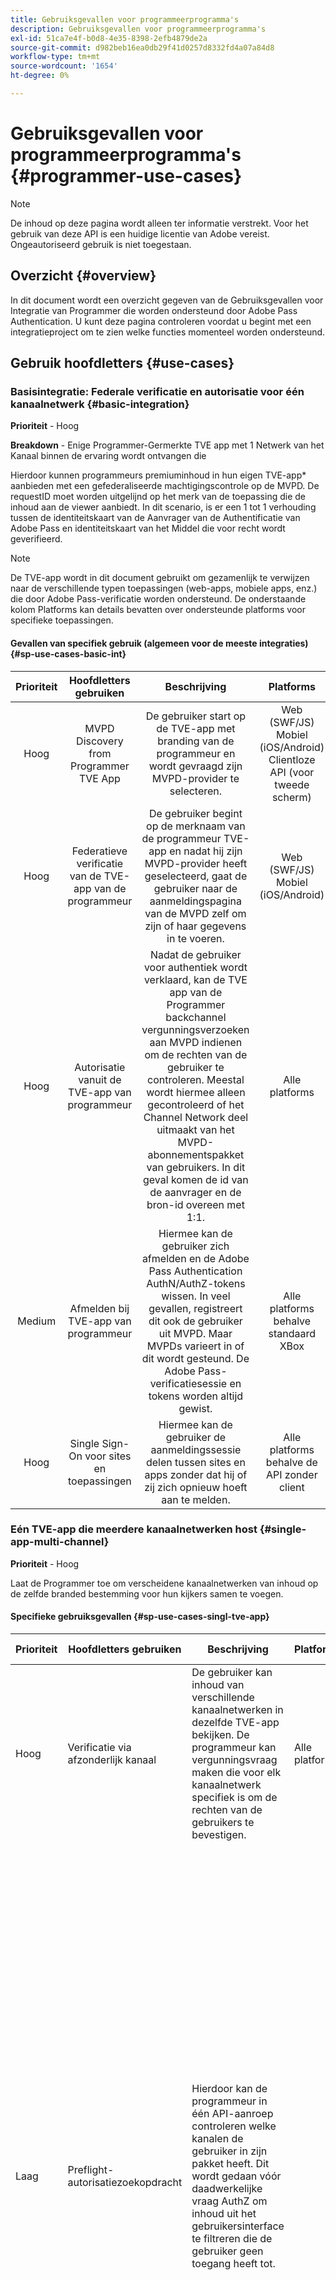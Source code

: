 ```yaml
---
title: Gebruiksgevallen voor programmeerprogramma's
description: Gebruiksgevallen voor programmeerprogramma's
exl-id: 51ca7e4f-b0d8-4e35-8398-2efb4879de2a
source-git-commit: d982beb16ea0db29f41d0257d8332fd4a07a84d8
workflow-type: tm+mt
source-wordcount: '1654'
ht-degree: 0%

---
```


# Gebruiksgevallen voor programmeerprogramma&#39;s {#programmer-use-cases}

>[!NOTE]
>
>De inhoud op deze pagina wordt alleen ter informatie verstrekt. Voor het gebruik van deze API is een huidige licentie van Adobe vereist. Ongeautoriseerd gebruik is niet toegestaan.

## Overzicht {#overview}

In dit document wordt een overzicht gegeven van de Gebruiksgevallen voor Integratie van Programmer die worden ondersteund door Adobe Pass Authentication. U kunt deze pagina controleren voordat u begint met een integratieproject om te zien welke functies momenteel worden ondersteund.

## Gebruik hoofdletters {#use-cases}


### Basisintegratie: Federale verificatie en autorisatie voor één kanaalnetwerk {#basic-integration}

**Prioriteit** - Hoog

**Breakdown** - Enige Programmer-Germerkte TVE app met 1 Netwerk van het Kanaal binnen de ervaring wordt ontvangen die

Hierdoor kunnen programmeurs premiuminhoud in hun eigen TVE-app* aanbieden met een gefederaliseerde machtigingscontrole op de MVPD. De requestID moet worden uitgelijnd op het merk van de toepassing die de inhoud aan de viewer aanbiedt. In dit scenario, is er een 1 tot 1 verhouding tussen de identiteitskaart van de Aanvrager van de Authentificatie van Adobe Pass en identiteitskaart van het Middel die voor recht wordt geverifieerd.

>[!NOTE]
>
>De TVE-app wordt in dit document gebruikt om gezamenlijk te verwijzen naar de verschillende typen toepassingen (web-apps, mobiele apps, enz.) die door Adobe Pass-verificatie worden ondersteund. De onderstaande kolom Platforms kan details bevatten over ondersteunde platforms voor specifieke toepassingen.

#### Gevallen van specifiek gebruik (algemeen voor de meeste integraties) {#sp-use-cases-basic-int}

| Prioriteit | Hoofdletters gebruiken | Beschrijving | Platforms | MVPD-notities |
|:--------:|:-----------------------------------------------------:|:------------------------------------------------------------------------------------------------------------------------------------------------------------------------------------------------------------------------------------------------------------------------------------------------------------------------------------------------:|:----------------------------------------------------------------------------:|:-----------------------------------------:|
| Hoog | MVPD Discovery from Programmer TVE App | De gebruiker start op de TVE-app met branding van de programmeur en wordt gevraagd zijn MVPD-provider te selecteren. | Web (SWF/JS)                    Mobiel (iOS/Android)                   Clientloze API (voor tweede scherm) |                                           |
| Hoog | Federatieve verificatie van de TVE-app van de programmeur | De gebruiker begint op de merknaam van de programmeur TVE-app en nadat hij zijn MVPD-provider heeft geselecteerd, gaat de gebruiker naar de aanmeldingspagina van de MVPD zelf om zijn of haar gegevens in te voeren. | Web (SWF/JS)                    Mobiel (iOS/Android) |                                           |
| Hoog | Autorisatie vanuit de TVE-app van programmeur | Nadat de gebruiker voor authentiek wordt verklaard, kan de TVE app van de Programmer backchannel vergunningsverzoeken aan MVPD indienen om de rechten van de gebruiker te controleren. Meestal wordt hiermee alleen gecontroleerd of het Channel Network deel uitmaakt van het MVPD-abonnementspakket van gebruikers.                                  In dit geval komen de id van de aanvrager en de bron-id overeen met 1:1. | Alle platforms |                                           |
| Medium | Afmelden bij TVE-app van programmeur | Hiermee kan de gebruiker zich afmelden en de Adobe Pass Authentication AuthN/AuthZ-tokens wissen. In veel gevallen, registreert dit ook de gebruiker uit MVPD. Maar MVPDs varieert in of dit wordt gesteund. De Adobe Pass-verificatiesessie en tokens worden altijd gewist. | Alle platforms behalve standaard XBox | Verscheidene MVPDs steunt dit niet. |
| Hoog | Single Sign-On voor sites en toepassingen | Hiermee kan de gebruiker de aanmeldingssessie delen tussen sites en apps zonder dat hij of zij zich opnieuw hoeft aan te melden. | Alle platforms behalve de API zonder client | Vereist minstens SDK 1.7 voor sommige MVPDs. |

### Eén TVE-app die meerdere kanaalnetwerken host {#single-app-multi-channel}

**Prioriteit** - Hoog

Laat de Programmer toe om verscheidene kanaalnetwerken van inhoud op de zelfde branded bestemming voor hun kijkers samen te voegen.

#### Specifieke gebruiksgevallen {#sp-use-cases-singl-tve-app}

| Prioriteit | Hoofdletters gebruiken | Beschrijving | Platforms | MVPD-notities |
|--------|------------------------------|---------------------------------------------------------------------------------------------------------------------------------------------------------------------------------------------------------------------------------------------|-------------|-------------------------------------------------------------------------------------------------------------------------------------------------------------------------------------------------------------------------------------------------------------------------------------------------------------------------------------------------------------------------------------------------------------------------------------------------------------------------------------|
| Hoog | Verificatie via afzonderlijk kanaal | De gebruiker kan inhoud van verschillende kanaalnetwerken in dezelfde TVE-app bekijken. De programmeur kan vergunningsvraag maken die voor elk kanaalnetwerk specifiek is om de rechten van de gebruikers te bevestigen. | Alle platforms | Alle MVPD&#39;s ondersteunen dit nu in een of andere vorm. |
| Laag | Preflight-autorisatiezoekopdracht | Hierdoor kan de programmeur in één API-aanroep controleren welke kanalen de gebruiker in zijn pakket heeft. Dit wordt gedaan vóór daadwerkelijke vraag AuthZ om inhoud uit het gebruikersinterface te filtreren die de gebruiker geen toegang heeft tot. |               | De meeste MVPDs stelt deze gegevens nog niet als Attributen van de Gebruiker bloot, zodat maakt de Adobe eigenlijk vraag AuthZ om het te krijgen. Ook, zijn de meeste MVPDs beperkt tot 5 tegelijkertijd, omdat zij geen veelvoudige kanalen in één enkele vraag steunen.                             Het is zeer belangrijk om te verifiëren hoeveel kanalen de programmeur moet preflight controle. Wat het aantal ook is, we zullen moeten controleren of het prima is met de MVPD&#39;s. De meeste MVPD&#39;s ondersteunen momenteel niet meer dan vijf kanalen (derde kwartaal, 2013). |

### Toelating op bedrijfsniveau {#asset-level-authz}

**Prioriteit** - Laag

**Uitsplitsing** - geef een herkenningsteken van Activa op het verzoek van de Vergunning over

**Platforms** - Alle platforms

#### Specifieke gebruiksgevallen {#sp-use-cases-asset-lvl-authz}

Laat MVPD toe om activa niveau analyses op elke vraag te krijgen AuthZ. Dit heeft het nadeel van het negeren van het geheime voorgeheugen van AuthZ van de Authentificatie van Adobe Pass.

| Prioriteit | Hoofdletters gebruiken | Beschrijving | Platforms | MVPD-notities |
|--------|-------------------------------------------------|------------------------------------------------------------------------------------------------------------------------------------------------|-------------|--------------------------------------|
| Laag | Een element-id doorgeven bij een vergunningsaanvraag | Laat MVPD toe om activa niveau analyses op elke vraag te krijgen AuthZ.  Heeft het nadeel van het negeren van de Adobe Pass Authentication AuthZ cache. | Alle platforms | Slechts één MVPD steunt dit momenteel. |




### Ouderlijke controles {#parental-controls}

**Prioriteit** - Laag

Hiermee schakelt u beperkingen voor MVPD-gebruikersaccounts in voor de TVE-app van de programmeur.

| Prioriteit | Hoofdletters gebruiken | Beschrijving | Platforms | MVPD-notities |
|--------|-----------------------------------------|------------------------------------------------------------------------------------------------------------------------------------------------------------------------------------------------------|--------------------------------------------|-----------------------------------|
| Laag | Inhoud filteren op basis van gebruikerskenmerken | Hiermee kan de programmeur de maximaal toegestane score voor een gebruiker controleren voordat de lijst met beschikbare inhoud voor de gebruiker wordt weergegeven. | Web (Flash/JS)                    Mobiel (iOS/Android) | Slechts werkt met één MVPD momenteel. |
| Laag | Inhoud-beoordelingen in de AuthZ-aanvraag doorgeven | Laat de programmeur toe om de specifieke classificatie van de inhoud over te gaan de gebruiker als deel van het verzoek AuthZ aan MVPD wil letten                             Verwant aan #3, aangezien de ratings typisch op het activaniveau zijn. | Alle platforms | Slechts werkt met één MVPD momenteel. |

#### Aanpassing van de MVPD-integratie per merk programmeur {#mvpd-int-cust-prog-brand}

**Prioriteit** - Medium

Hiermee wordt aangepaste ervaring ingeschakeld tijdens AuthN- of AuthZ-foutberichten.

| Prioriteit | Hoofdletters gebruiken | Beschrijving | Platforms | MVPD-notities |
|--------|------------------------------------------------------|----------------------------------------------------------------------------------------------------------------------------------------------------------------------------------------|-----------------|-----------------------------------------|
| Medium | Geef de Identificatiecode van de Serviceleverancier in het AuthN-verzoek door. | Laat specifieke branding op de MVPD login pagina specifiek voor de dienstverlener toe. Schakel ook automatisch de standaardinstelling in zodat deze overeenkomt met het publiek, zoals Spaans voor Univisie. | Alle platforms | Varieert door MVPD. Sommigen steunen dit niet. |
| Medium | Aangepaste foutberichten op AuthZ-respons | Laat Programmer of merkspecifieke foutenmeldingen van MVPD toe die specifieke bericht voor upsell met een verbinding kunnen omvatten die het pakket bevordert. | Web, Android, iOS | Varieert door MVPD. Sommigen steunen dit niet. |


### Gebruiksscenario&#39;s van aangesloten apparaten {#connected-devices}

| Prioriteit | Hoofdletters gebruiken | Beschrijving | Platforms | MVPD-notities |
|--------|-------------------------------------------------------------|------------------------------------------------------------------------------------------------------------------------|---------------|----------------------------------------------------------------------------------------------------------------------------------------------------------------------------|
| Medium | XBox LiveID SSO voor apps en consoles | Hiermee kan de gebruiker een AuthN-sessie delen tussen apps en tussen verschillende spelconsoles - gekoppeld aan hun LiveID-account. | Native XBox-SDK | De meeste MVPDs houdt niet van dit omdat het typische model het teken aan het apparaat moet binden - niet aan de gebruiker.                             We raden deze aanpak niet meer aan als dat mogelijk is. |
| Hoog | Verbonden apparaat met tokens gebonden aan de toepassings-id op het apparaat | Hiermee kan de programmeur de MVPD-machtiging in de token binden aan de appID op het apparaat waarvoor deze is uitgegeven. | Clientloze API | Hierdoor wordt het aangesloten apparaat nauwkeuriger uitgelijnd op de standaardimplementatie voor tokens.                             De verbetering moet nog een apparaat-brede identiteitskaart zijn. |

### Apparaatspecifieke lengte van AuthN TTL {#authn-ttl-length}

Schakel TVE-machtiging in voor speciale gebeurtenissen die mogelijk geen bronnen zijn in de MVPD-machtigingsdatabase, zoals normale kanalen.

| Prioriteit | Hoofdletters gebruiken | Beschrijving | Platforms | MVPD-notities |
|--------|------------------------------------|:--------------------------------------------------------------------------------------------------------------------------------------------------------------------------------------------------------------------------------------------------------------------|---------|--------------------------------------------------------------------------------------------------------------------------|
| Hoog | Verschillende TTL-waarden per platform instellen | Laat de Programmeur toe om een verschillende lengte van TTL voor Web, mobiele en aangesloten apparaten te vestigen. Adobe Pass-verificatie ondersteunt momenteel de mogelijkheid om 3 verschillende TTL-waarden te hebben:                                Web (Flash)                    Mobiel/HTML5                    Clientless - Verbonden apparaten |           | Sommige MVPDs plaatsen dynamisch TTL. De Adobe kan deze dynamische montages indien nodig met voeten treden, gebruikend de configuratiemontages. |

### Speciale toepassingen op basis van gebeurtenissen {#special-event}

**Prioriteit** - Laag

Schakel TVE-machtiging in voor speciale gebeurtenissen die mogelijk geen bronnen zijn in de MVPD-machtigingsdatabase, zoals normale kanalen.

| Prioriteit | Hoofdletters gebruiken | Beschrijving | Platforms | MVPD-notities |
|--------|---------------------------------------------------------------|--------------------------------------------------------------------------------------------------------------------------------------------------------------------------------------------------------------------------------------------------------------------------------------------------------------------------------------------------------------------------------------------------------------------------------------------------------------------------------------------------------------------------|-------------|------------------------------------------|
| Laag | Meerdere kanalen als proxy voor een gebeurtenis | Dit is gebeurd voor de Olympische Spelen, waar de abonnee twee verschillende kanalen in zijn pakket moest hebben om toegang te krijgen. In dit geval, creeerde de Authentificatie van Adobe Pass een nieuwe resourceID, en had alle MVPDs de afbeelding aan de specifieke kanalen op hun eind doen.  Dat werkte prima met genoeg geavanceerd bericht. Dit was belangrijk omdat de meeste MVPDs geen veelvoudige middelvraag steunt. | Alle platforms | Ondersteund door alle MVPD&#39;s met de juiste kennisgeving. |
| Laag | Speciale nieuwe gebeurtenistoepassing, bestaande kanaalbronnen gebruiken | Dit is gedaan voor Madness van maart. De inhoudsprovider heeft een nieuwe app gemaakt met een nieuwe aanvraag-id. Alle MVPDs nodig om steun voor nieuwe requestID in hun systeem toe te voegen. De resourceIDs was normale kanalen.  Sommige MVPD&#39;s moesten ook de kanalen als geldig onder de nieuwe aanvrager in kaart brengen, zodat was meer tijd nodig voor die gevallen. | Alle platforms | Ondersteund door alle MVPD&#39;s met de juiste kennisgeving. |
| Laag | Bestaande aanvragerID, resourceID | Dit is gedaan voor het Masters golf weekend toernooi. Het was slechts een klein evenement voor een paar dagen, en de stramienen hadden hun eigen mobiele app die in orde was om de inhoud weer te geven. De programmeur was van plan om voor het verkeer van de Authentificatie van Adobe Pass te betalen en enkel hun standaard aanvragerID en resourceID te gebruiken. De enige truc was dat de programmeur een mobiel cert voor het ondertekenen van de aanvragerID met de meesters had, en dat aan hun configuratie als hun reservecert voor dat weekend heeft toegevoegd. | Alle platforms | Geen invloed op MVPD&#39;s |

### Integratie van inhoudsservers {#content-server-integration}

**Prioriteit** - Medium

Validatie van mediatoken inschakelen voordat de videostream naar de clientspeler wordt uitgebracht.

| Prioriteit | Hoofdletters gebruiken | Beschrijving | Platforms | MVPD-notities |
|---------|-----------------------------------------------------------------------------------------------------------|------------------------------------------------------------------------------------------------------------------------------------------------------------------------------------------------------------------------------------------------------------------------------------------------------------------------------------|---------|----------|
| Hoog | Programmer Federated Player - met machtiging op paginaniveau | Adobe Pass-verificatie-API&#39;s worden uitgevoerd in JavaScript op de pagina en het token wordt doorgegeven aan de speler. Token kan op een aantal manieren worden doorgegeven aan de validatieservice:                                 Param ophalen op de URL van de validatieservice                    URL-parameter die wordt doorgegeven in queryreeks van de URL van de stream                    Externe interface-API                    FlashVars |           |            |
| Medium | Programmer Federated Player - met interne Player Authorization | Adobe Pass-verificatie-API&#39;s worden uitgevoerd in het ActionScript in de SWF van de speler, zodat het token beschikbaar is voor de speler vanaf de callback. |           |            |
| Hoog | Gesynchroniseerde speler - Gehost op MVPD-portal met machtiging op paginaniveau met een iFrame om de speler te buigen | Vergelijkbaar met de speler met machtiging op paginaniveau, maar met de spelerpagina die in het MVPD-portaal wordt geplaatst. Verificatie moet afzonderlijk plaatsvinden in het MVPD-portaal. |           |                        |


<!--
>[!RELATEDINFORMATION]
>
>* MVPD Integration Features
>* Entitlement Flow
>* Platform / Device Requirements
-->
